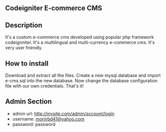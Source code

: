 Codeigniter E-commerce CMS
--------------------------------------------------

Description
--------------
It's a custom e-commerce cms developed using popular php framework codeignniter. It's a multilingual and multi-currency e-commerce cms. It's very user friendly.

How to install
-----------------
Download and extract all the files. Create a new mysql database and import e-cms.sql into the new database. Now change the database configuration file with our own credentials. That's it!

Admin Section
------------------

 - admin url:  http://mysite.com/admin/account/login
 - username: monirbd41@yahoo.com
 - password: password
